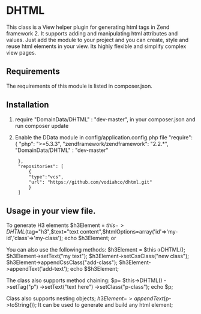 DHTML
=====

This class is a View helper plugin for generating html tags in Zend framework 2.
It supports adding and manipulating html attributes and values.
Just add the module to your project and you can create, style and reuse html elements in your view.
Its highly flexible and simplify complex view pages.

## Requirements
The requirements of this module is listed in composer.json.
## Installation
1. require "DomainData/DHTML" : "dev-master", in your composer.json and run composer update
2. Enable the DData module in config/application.config.php file
        "require": {
            "php": ">=5.3.3",
            "zendframework/zendframework": "2.2.*",
            "DomainData/DHTML" : "dev-master"

        },
        "repositories": [
            {
            "type":"vcs",
            "url": "https://github.com/vodiahco/dhtml.git"
            }
        ]

## Usage in your view file.
To generate H3 elements
    $h3Element = $this->DHTML($tag="h3",$text="text content",$htmlOptions=array('id'=>'my-id','class'=>'my-class');
    echo $h3Element;
or
    
You can also use the following methods:
        $h3Element = $this->DHTML();
        $h3Element->setText("my text");
        $h3Element->setCssClass("new class");
        $h3Element->appendCssClass("add-class");
        $h3Element->appendText('add-text');
        echo $$h3Element;

The class also supports method chaining:
        $p= $this->DHTML()
        ->setTag("p")
        ->setText("text here")
        ->setClass("p-class");
        echo $p;


Class also supports nesting objects;
    $h3Element->appendText($p->toString());
It can be used to generate and build any html element;



